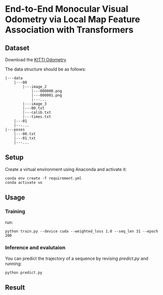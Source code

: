 # End-to-End Monocular Visual Odometry via Local Map Feature Association with Transformers
## Dataset
Download the [KITTI Odometry](https://www.cvlibs.net/datasets/kitti/eval_odometry.php)  
   
The data structure should be as follows:
  
    |---data
        |---00
            |---image_2
                |---000000.png
                |---000001.png
                |---...
            |---image_3
            |---00.txt
            |---calib.txt
            |---times.txt
        |---01
        |---...
    |---poses
        |---00.txt
        |---01.txt
        |---...


## Setup
Create a virtual environment using Anaconda and activate it:
  
    conda env create -f requirement.yml
    conda activate vo

## Usage
### Training
run:

    python train.py --device cuda --weighted_loss 1.0 --seq_len 31 --epoch 200
  
### Inference and  evalutaion
You can predict the trajectory of a sequence by revising *predict.py* and running:

    python predict.py

## Result
